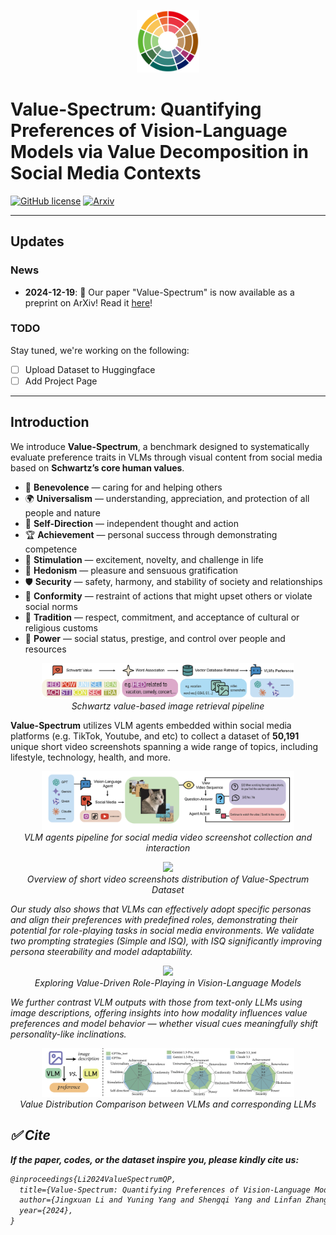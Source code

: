
<a name="readme-top"></a>

<div align="center">
<img src="https://github.com/Jeremyyny/Value-Spectrum/blob/main/assets/LOGO_SPEC.png" alt="Value-Spectrum Logo" width="100">
</div>


# Value-Spectrum: Quantifying Preferences of Vision-Language Models via Value Decomposition in Social Media Contexts

<!--- BADGES: START --->
[![GitHub license](https://img.shields.io/badge/License-MIT-green.svg?logo=github)](https://lbesson.mit-license.org/)
[![Arxiv](https://img.shields.io/badge/arXiv-2411.11479-B31B1B.svg?logo=arxiv)](https://arxiv.org/abs/2411.11479)
<!--- BADGES: END --->

---

## Updates

### News

- **2024-12-19**: 📄 Our paper "Value-Spectrum" is now available as a preprint on ArXiv! Read it [here](https://arxiv.org/pdf/2411.11479)!
  
### TODO

Stay tuned, we're working on the following:

- [ ] Upload Dataset to Huggingface 
- [ ] Add Project Page
---

## Introduction

 We introduce **Value-Spectrum**, a benchmark designed to systematically evaluate preference traits in VLMs through visual content from social media based on **Schwartz’s core human values**.

- 🤝 **Benevolence** — caring for and helping others  
- 🌍 **Universalism** — understanding, appreciation, and protection of all people and nature  
- 🧭 **Self-Direction** — independent thought and action  
- 🏆 **Achievement** — personal success through demonstrating competence  
- 🎢 **Stimulation** — excitement, novelty, and challenge in life  
- 🍰 **Hedonism** — pleasure and sensuous gratification  
- 🛡️ **Security** — safety, harmony, and stability of society and relationships  
- 📏 **Conformity** — restraint of actions that might upset others or violate social norms  
- 🧧 **Tradition** — respect, commitment, and acceptance of cultural or religious customs  
- 👑 **Power** — social status, prestige, and control over people and resources  

<p align="center">
    <img src="assets/models/value_pipeline.png" width="80%"> <br>
    <em>Schwartz value-based image retrieval pipeline</em>
</p>
 
**Value-Spectrum** utilizes VLM agents embedded within social media platforms (e.g. TikTok, Youtube, and etc) to collect a dataset of **50,191** unique short video screenshots spanning a wide range of topics, including lifestyle, technology, health, and more.

<p align="center">
    <img src="assets/models/agent_pipeline.png" width="80%"> <br>
    <em>VLM agents pipeline for social media video screenshot collection and interaction</em>
</p>


<p align="center">
    <img src="assets/models/dataset.png" width="80%"> <br>
    <em>Overview of short video screenshots distribution of Value-Spectrum Dataset<em>
</p>


Our study also shows that VLMs can effectively adopt specific personas and align their preferences with predefined roles, demonstrating their potential for role-playing tasks in social media environments. We validate two prompting strategies (Simple and ISQ), with ISQ significantly improving persona steerability and model adaptability.

<p align="center">
    <img src="assets/models/Persona_agent.png" width="80%"> <br>
    <em>Exploring Value-Driven Role-Playing in Vision-Language Models</em>
</p>

We further contrast VLM outputs with those from text-only LLMs using image descriptions, offering insights into how modality influences value preferences and model behavior — whether visual cues meaningfully shift personality-like inclinations.

<p align="center">
    <img src="assets/ablation study/vlm_llm.png" width="80%"> <br>
    <em>Value Distribution Comparison between VLMs and corresponding LLMs</em>
</p>

## :white_check_mark: Cite

**If the paper, codes, or the dataset inspire you, please kindly cite us:**

```latex
@inproceedings{Li2024ValueSpectrumQP,
  title={Value-Spectrum: Quantifying Preferences of Vision-Language Models via Value Decomposition in Social Media Contexts},
  author={Jingxuan Li and Yuning Yang and Shengqi Yang and Linfan Zhang and Ying Nian Wu},
  year={2024},
}
